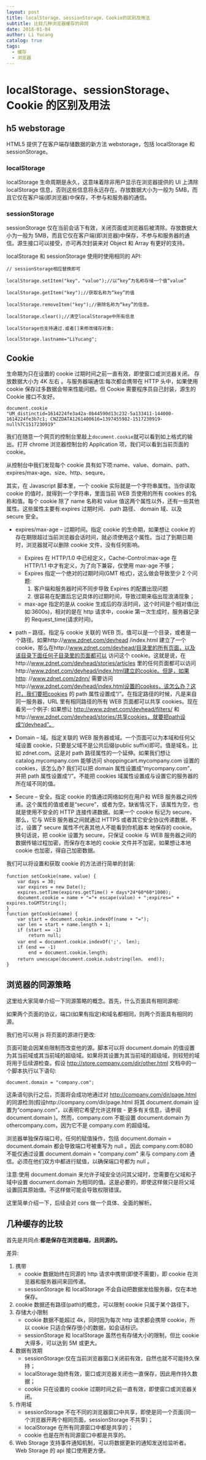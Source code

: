 ```yaml
---
layout: post
title: localStorage、sessionStorage、Cookie的区别及用法
subtitle: 比较几种浏览器缓存的异同
date: 2018-01-04
author: Li Yucang
catalog: true
tags:
  - 缓存
  - 浏览器
---
```


# localStorage、sessionStorage、Cookie 的区别及用法

## h5 webstorage

HTML5 提供了在客户端存储数据的新方法 webstorage，包括 localStorage 和 sessionStorage。

### localStorage

localStorage 生命周期是永久，这意味着除非用户显示在浏览器提供的 UI 上清除 localStorage 信息，否则这些信息将永远存在。存放数据大小为一般为 5MB，而且它仅在客户端(即浏览器)中保存，不参与和服务器的通信。

### sessionStorage

sessionStorage 仅在当前会话下有效，关闭页面或浏览器后被清除。存放数据大小为一般为 5MB，而且它仅在客户端(即浏览器)中保存，不参与和服务器的通信。源生接口可以接受，亦可再次封装来对 Object 和 Array 有更好的支持。

localStorage 和 sessionStorage 使用时使用相同的 API:

```
// sessionStorage相应替换即可

localStorage.setItem("key"，"value");//以“key”为名称存储一个值“value”

localStorage.getItem("key");//获取名称为“key”的值

localStorage.removeItem("key");//删除名称为“key”的信息。

localStorage.clear();​//清空localStorage中所有信息

localStorage也支持通过.或者[]来修改储存对象:

localStorage.lastname="LiYucang";
```

## Cookie

生命期为只在设置的 cookie 过期时间之前一直有效，即使窗口或浏览器关闭。 存放数据大小为 4K 左右 。与服务器端通信:每次都会携带在 HTTP 头中，如果使用 cookie 保存过多数据会带来性能问题。但 Cookie 需要程序员自己封装，源生的 Cookie 接口不友好。

```
document.cookie
"UM_distinctid=1614224fe3a42a-0b44590d13c232-5a133411-144000-1614224fe3b7c1; CNZZDATA1261400616=1397455982-1517230919-null%7C1517230919"
```

我们在随意一个网页的控制台里敲上`document.cookie`就可以看到如上格式的输出。打开 chrome 浏览器控制台的 Application 项，我们可以看到当前页面的 cookie。

从控制台中我们发现每个 cookie 具有如下项:name、value、domain、path、expires/max-age、size、http、sequre。

其实，在 Javascript 脚本里，一个 cookie 实际就是一个字符串属性。当你读取 cookie 的值时，就得到一个字符串，里面当前 WEB 页使用的所有 cookies 的名称和值。每个 cookie 除了 name 名称和 value 值这两个属性以外，还有一些其他属性。这些属性主要有:expires 过期时间、 path 路径、 domain 域、以及 secure 安全。

- expires/max-age – 过期时间。指定 cookie 的生命期，如果想让 cookie 的存在期限超过当前浏览器会话时间，就必须使用这个属性。当过了到期日期时，浏览器就可以删除 cookie 文件，没有任何影响。

  - Expires 在 HTTP/1.0 中已经定义，Cache-Control:max-age 在 HTTP/1.1 中才有定义，为了向下兼容，仅使用 max-age 不够；
  - Expires 指定一个绝对的过期时间(GMT 格式)，这么做会导致至少 2 个问题:
    1. 客户端和服务器时间不同步导致 Expires 的配置出现问题
    2. 很容易在配置后忘记具体的过期时间，导致过期来临出现浪涌现象；
  - max-age 指定的是从 cookie 生成后的存活时间，这个时间是个相对值(比如:3600s)，相对的是在 http 请求中，cookie 第一次生成时，服务器记录的 Request_time(请求时间)。

- path – 路径。指定与 cookie 关联的 WEB 页。值可以是一个目录，或者是一个路径。如果http://www.zdnet.com/devhead /index.html 建立了一个 cookie，那么在http://www.zdnet.com/devhead/目录里的所有页面，以及该目录下面任何子目录里的页面都可以 访问这个 cookie。这就是说，在http://www.zdnet.com/devhead/stories/articles 里的任何页面都可以访问http://www.zdnet.com/devhead/index.html建立的cookie。但是，如果http: //www.zdnet.com/zdnn/ 需要访问http://www.zdnet.com/devhead/index.html设置的cookes，该怎么办？这时，我们要把cookies 的 path 属性设置成“/”。在指定路径的时候，凡是来自同一服务器，URL 里有相同路径的所有 WEB 页面都可以共享 cookies。现在看另一个例子: 如果想让 http://www.zdnet.com/devhead/filters/ 和http://www.zdnet.com/devhead/stories/共享cookies，就要把path设成“/devhead”。

- Domain – 域。指定关联的 WEB 服务器或域。一个页面可以为本域和任何父域设置 cookie，只要是父域不是公共后缀(public suffix)即可。值是域名，比如 zdnet.com。这是对 path 路径属性的一个延伸。如果我们想让 catalog.mycompany.com 能够访问 shoppingcart.mycompany.com 设置的 cookies，该怎么办? 我们可以把 domain 属性设置成“mycompany.com”，并把 path 属性设置成“/”。不能把 cookies 域属性设置成与设置它的服务器的 所在域不同的值。

- Secure – 安全。指定 cookie 的值通过网络如何在用户和 WEB 服务器之间传递。这个属性的值或者是“secure”，或者为空。缺省情况下，该属性为空，也就是使用不安全的 HTTP 连接传递数据。如果一个 cookie 标记为 secure，那么，它与 WEB 服务器之间就通过 HTTPS 或者其它安全协议传递数据。不过，设置了 secure 属性不代表其他人不能看到你机器本 地保存的 cookie。换句话说，把 cookie 设置为 secure，只保证 cookie 与 WEB 服务器之间的数据传输过程加密，而保存在本地的 cookie 文件并不加密。如果想让本地 cookie 也加密，得自己加密数据。

我们可以将设置和获取 cookie 的方法进行简单的封装:

```
function setCookie(name，value) {
    var days = 30;
    var expires = new Date();
    expires.setTime(expires.getTime() + days*24*60*60*1000);
    document.cookie = name + "="+ escape(value) + ";expires=" + expires.toGMTString();
}
function getCookie(name) {
    var start = document.cookie.indexOf(name + "=");
    var len = start + name.length + 1;
    if (start == -1)
        return null;
    var end = document.cookie.indexOf(';'， len);
    if (end == -1)
        end = document.cookie.length;
    return unescape(document.cookie.substring(len， end));
}
```

## 浏览器的同源策略

这里给大家简单介绍一下同源策略的概念。首先，什么页面具有相同源呢:

如果两个页面的协议，端口(如果有指定)和域名都相同，则两个页面具有相同的源。

我们也可以用 js 将页面的源进行更改:

页面可能会因某些限制而改变他的源。脚本可以将 document.domain 的值设置为其当前域或其当前域的超级域。如果将其设置为其当前域的超级域，则较短的域将用于后续源检查。假设 http://store.company.com/dir/other.html 文档中的一个脚本执行以下语句:

`document.domain = "company.com";`

这条语句执行之后，页面将会成功地通过对 http://company.com/dir/page.html 的同源检测(假设http://company.com/dir/page.html 将其 document.domain 设置为“company.com”，以表明它希望允许这样做 - 更多有关信息，请参阅 document.domain )。然而，company.com 不能设置 document.domain 为 othercompany.com，因为它不是 company.com 的超级域。

浏览器单独保存端口号。任何的赋值操作，包括 document.domain = document.domain 都会导致端口号被重写为 null 。因此 company.com:8080 不能仅通过设置 document.domain = "company.com" 来与 company.com 通信。必须在他们双方中都进行赋值，以确保端口号都为 null 。

注意:使用 document.domain 来允许子域安全访问其父域时，您需要在父域和子域中设置 document.domain 为相同的值。这是必要的，即使这样做只是将父域设置回其原始值。不这样做可能会导致权限错误。

这里简单介绍一下，后续会对 cors 做一个具体、全面的解析。

## 几种缓存的比较

首先是共同点:**都是保存在浏览器端，且同源的。**

差异:

1. 携带
   - cookie 数据始终在同源的 http 请求中携带(即使不需要)，即 cookie 在浏览器和服务器间来回传递。
   - sessionStorage 和 localStorage 不会自动把数据发给服务器，仅在本地保存。
2. cookie 数据还有路径(path)的概念，可以限制 cookie 只属于某个路径下。
3. 存储大小限制
   - cookie 数据不能超过 4k，同时因为每次 http 请求都会携带 cookie，所以 cookie 只适合保存很小的数据，如会话标识。
   - sessionStorage 和 localStorage 虽然也有存储大小的限制，但比 cookie 大得多，可以达到 5M 或更大。
4. 数据有效期
   - sessionStorage:仅在当前浏览器窗口关闭前有效，自然也就不可能持久保持；
   - localStorage:始终有效，窗口或浏览器关闭也一直保存，因此用作持久数据；
   - cookie 只在设置的 cookie 过期时间之前一直有效，即使窗口或浏览器关闭。
5. 作用域
   - sessionStorage 不在不同的浏览器窗口中共享，即使是同一个页面(同一个浏览器开两个相同页面，sessionStorage 不共享)；
   - localStorage 在所有同源窗口中都是共享的；
   - cookie 也是在所有同源窗口中都是共享的。
6. Web Storage 支持事件通知机制，可以将数据更新的通知发送给监听者。Web Storage 的 api 接口使用更方便。
